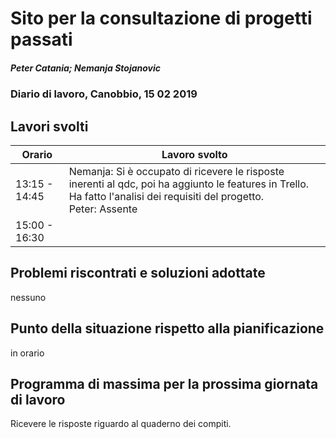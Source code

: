 # Sito per la consultazione di progetti passati  
##### Peter Catania; Nemanja Stojanovic
### Diario di lavoro, Canobbio, 15 02 2019

## Lavori svolti


|Orario        |Lavoro svolto                 |
|--------------|------------------------------|
| 13:15 - 14:45 | Nemanja: Si è occupato di ricevere le risposte inerenti al qdc, poi ha aggiunto le features in Trello. Ha fatto l'analisi dei requisiti del progetto. <br>Peter: Assente |
| 15:00 - 16:30 | |


##  Problemi riscontrati e soluzioni adottate
nessuno

##  Punto della situazione rispetto alla pianificazione
in orario

## Programma di massima per la prossima giornata di lavoro
Ricevere le risposte riguardo al quaderno dei compiti.

